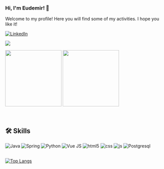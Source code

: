 ### Hi, I'm Eudemir! 👋

Welcome to my profile! Here you will find some of my activities. I hope you like it!

[![LinkedIn](https://img.shields.io/badge/LinkedIn-0077B5?style=for-the-badge&logo=linkedin&logoColor=white)](https://www.linkedin.com/in/eudemirvieira/)

<img src="https://komarev.com/ghpvc/?username=ewdemy" />
<br>
    <p align="left">
        <img height="180rem" src="https://github-readme-streak-stats.herokuapp.com/?user=ewdemy&theme=tokyonight&hide_border=false"/>
        <img height="180rem" src="https://github-readme-stats-eight-theta.vercel.app/api/top-langs/?username=ewdemy&layout=compact&langs_count=8&theme=tokyonight&include_all_commits=true&count_private=true"/>
    </p>
<br>

## 🛠 Skills

<div style="display: inline_block">
  <img align="center" alt="Java" src="https://img.shields.io/badge/Java-ED8B00?style=for-the-badge&logo=java&logoColor=white" />
  <img align="center" alt="Spring" src="https://img.shields.io/badge/Spring-6DB33F?style=for-the-badge&logo=spring&logoColor=white" />
  <img align="center" alt="Python" src="https://img.shields.io/badge/Python-14354C?style=for-the-badge&logo=python&logoColor=white" />
  <img align="center" alt="Vue JS" src="https://img.shields.io/badge/Vue.js-35495E?style=for-the-badge&logo=vue.js&logoColor=4FC08D" />
  <img align="center" alt="html5" src="https://img.shields.io/badge/HTML5-E34F26?style=for-the-badge&logo=html5&logoColor=white" />
  <img align="center" alt="css" src="https://img.shields.io/badge/CSS3-1572B6?style=for-the-badge&logo=css3&logoColor=white" />
  <img align="center" alt="js" src="https://img.shields.io/badge/JavaScript-F7DF1E?style=for-the-badge&logo=javascript&logoColor=black" />
  <img align="center" alt="Postgresql" src="https://img.shields.io/badge/PostgreSQL-316192?style=for-the-badge&logo=postgresql&logoColor=white" />
</div><br/>

[![Top Langs](https://github-readme-stats.vercel.app/api/top-langs/?username=ewdemy&langs_count=8&count_private=true)](https://github.com/ewdemy/github-readme-stats)


